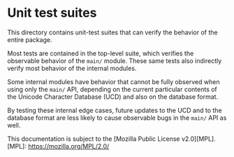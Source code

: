 # Unit test suites
This directory contains unit-test suites that can verify the behavior of
the entire package.

Most tests are contained in the top-level suite, which verifies the
observable behavior of the `main/` module. These same tests also indirectly
verify most behavior of the internal modules.

Some internal modules have behavior that cannot be fully observed when using
only the `main/` API, depending on the current particular contents of the
Unicode Character Database (UCD) and also on the database format.

By testing these internal edge cases, future updates to the UCD and to the
database format are less likely to cause observable bugs in the `main/` API
as well.

This documentation is subject to the [Mozilla Public License v2.0][MPL].
[MPL]: https://mozilla.org/MPL/2.0/
